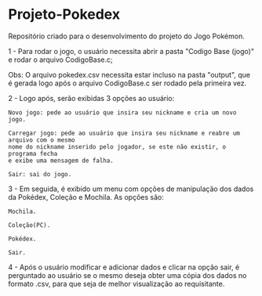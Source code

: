 # Projeto-Pokedex
Repositório criado para o desenvolvimento do projeto do Jogo Pokémon.

1 - Para rodar o jogo, o usuário necessita abrir a pasta "Codigo Base (jogo)" e rodar o arquivo CodigoBase.c;

Obs: O arquivo pokedex.csv necessita estar incluso na pasta "output", que é gerada logo após o arquivo CodigoBase.c ser rodado pela primeira vez.

2 - Logo após, serão exibidas 3 opções ao usuário:

    Novo jogo: pede ao usuário que insira seu nickname e cria um novo jogo.

    Carregar jogo: pede ao usuário que insira seu nickname e reabre um arquivo com o mesmo
    nome do nickname inserido pelo jogador, se este não existir, o programa fecha
    e exibe uma mensagem de falha.

    Sair: sai do jogo.

3 - Em seguida, é exibido um menu com opções de manipulação dos dados da Pokédex, Coleção e Mochila. As opções são:

    Mochila.

    Coleção(PC).

    Pokédex.

    Sair.

4 - Após o usuário modificar e adicionar dados e clicar na opção sair, é perguntado ao usuário se o mesmo deseja obter uma cópia dos dados no formato .csv, para que seja de melhor visualização ao requisitante.
